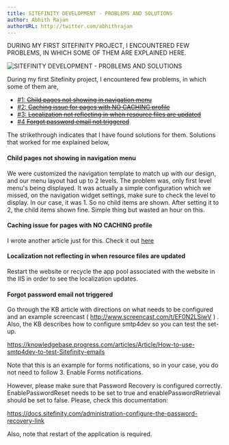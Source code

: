 ```yaml
---
title: SITEFINITY DEVELOPMENT - PROBLEMS AND SOLUTIONS
author: Abhith Rajan
authorURL: http://twitter.com/abhithrajan
---
```


DURING MY FIRST SITEFINITY PROJECT, I ENCOUNTERED FEW PROBLEMS, IN WHICH SOME OF THEM ARE EXPLAINED HERE.

![SITEFINITY DEVELOPMENT - PROBLEMS AND SOLUTIONS](/img/2018-01-19-sitefinity-development-problems-and-solutions.jpg)

<!--truncate-->

During my first Sitefinity project, I encountered few problems, in which some of them are,

- [#1: <strike>Child pages not showing in navigation menu</strike>](#1)
- [#2: <strike>Caching issue for pages with NO CACHING profile</strike>](#2)
- [#3: <strike>Localization not reflecting in when resource files are updated</strike>](#localization-not-reflecting-in-when-resource-files-are-updated)
- [#4 <strike>Forgot password email not triggered</strike>](#forgot-password-email-not-triggered)

The strikethrough indicates that I have found solutions for them.
Solutions that worked for me explained below,

#### <a name="1"></a>Child pages not showing in navigation menu

We were customized the navigation template to match up with our design, and our menu layout had up to 2 levels. The problem was, only first level menu's being displayed. It was actually a simple configuration which we missed, on the navigation widget settings, make sure to check the level to display. In our case, it was 1. So no child items are shown. After setting it to 2, the child items shown fine. Simple thing but wasted an hour on this.

#### <a name="2"></a>Caching issue for pages with NO CACHING profile

I wrote another article just for this. Check it out [here](https://www.abhith.net/post/sitefinity-caching-issue-for-pages-with-no-caching-profile/)

#### <a name="localization-not-reflecting-in-when-resource-files-are-updated"></a> Localization not reflecting in when resource files are updated

Restart the website or recycle the app pool associated with the website in the IIS in order to see the localization updates.

#### <a name="forgot-password-email-not-triggered"></a> Forgot password email not triggered

Go through the KB article with directions on what needs to be configured and an example screencast ( http://www.screencast.com/t/EF0N2LSiwV ) . Also, the KB describes how to configure smtp4dev so you can test the set-up.

https://knowledgebase.progress.com/articles/Article/How-to-use-smtp4dev-to-test-Sitefinity-emails

Note that this is an example for forms notifications, so in your case, you do not need to follow 3. Enable Forms notifications.

However, please make sure that Password Recovery is configured correctly. EnablePasswordReset needs to be set to true and enablePasswordRetrieval should be set to false. Please, check this documentation:

https://docs.sitefinity.com/administration-configure-the-password-recovery-link

Also, note that restart of the application is required.

